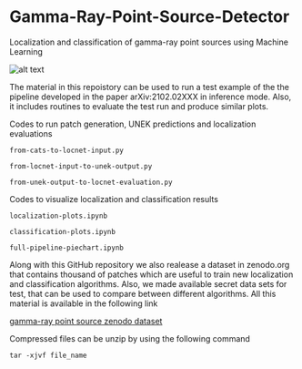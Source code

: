 # Gamma-Ray-Point-Source-Detector
Localization and classification of gamma-ray point sources using Machine Learning

![alt text](https://github.com/bapanes/Gamma-Ray-Point-Source-Detector/blob/main/figures/full-pipeline-high-lat-pie.png)

The material in this repoistory can be used to run a test example of the the pipeline developed in the paper arXiv:2102.02XXX in inference mode. Also, it includes routines to evaluate the test run and produce similar plots. 

Codes to run patch generation, UNEK predictions and localization evaluations

```
from-cats-to-locnet-input.py

from-locnet-input-to-unek-output.py

from-unek-output-to-locnet-evaluation.py
```

Codes to visualize localization and classification results

```
localization-plots.ipynb

classification-plots.ipynb

full-pipeline-piechart.ipynb
```

Along with this GitHub repository we also realease a dataset in zenodo.org that contains thousand of patches which are useful to train new localization and classification algorithms. Also, we made available secret data sets for test, that can be used to compare between different algorithms. All this material is available in the following link

[gamma-ray point source zenodo dataset](https://zenodo.org/record/4587205#.YFOKBSPhD_Q)

Compressed files can be unzip by using the following command

```
tar -xjvf file_name 
```

